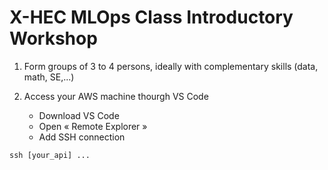 # X-HEC MLOps Class Introductory Workshop


1. Form groups of 3 to 4 persons, ideally with complementary skills (data, math, SE,...)

2. Access your AWS machine thourgh VS Code

   - Download VS Code
   - Open « Remote Explorer »
   - Add SSH connection

```
ssh [your_api] ...
```

   
